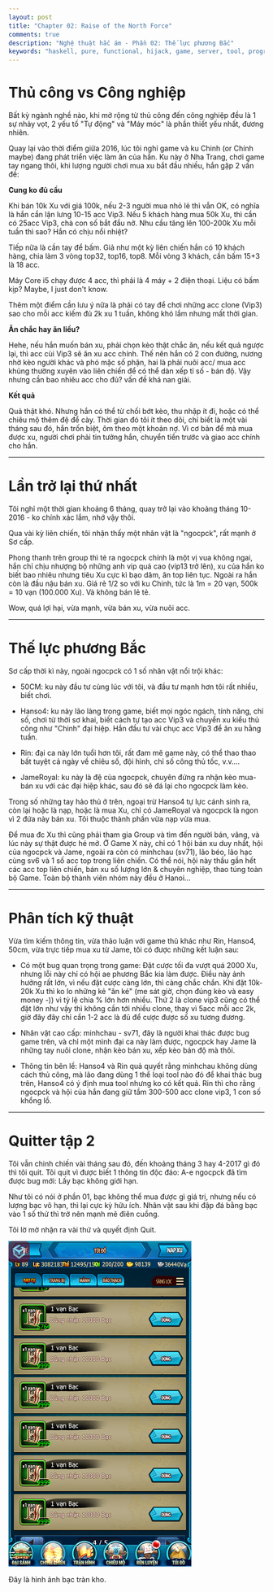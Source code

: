 ```yaml
---
layout: post
title: "Chapter 02: Raise of the North Force"
comments: true
description: "Nghệ thuật hắc ám - Phần 02: Thế lực phương Bắc"
keywords: "haskell, pure, functional, hijack, game, server, tool, programming"
---
```


# Thủ công vs Công nghiệp

Bất kỳ ngành nghề nào, khi mở rộng từ thủ công đến công nghiệp đều là 1 sự nhảy vọt, 2 yếu tố "Tự động" và "Máy móc" là phần thiết yếu nhất, đương nhiên.

Quay lại vào thời điểm giữa 2016, lúc tôi nghỉ game và ku Chinh (or Chính maybe) đang phát triển việc làm ăn của hắn. Ku này ở Nha Trang, chơi game tay ngang thôi, khi lượng người chơi mua xu bắt đầu nhiều, hắn gặp 2 vấn đề:

**Cung ko đủ cầu**

Khi bán 10k Xu với giá 100k, nếu 2-3 người mua nhỏ lẻ thì vẫn OK, có nghĩa là hắn cần lận lưng 10-15 acc Vip3. Nếu 5 khách hàng mua 50k Xu, thì cần có 25acc Vip3, chà con số bắt đầu nở. Nhu cầu tăng lên 100-200k Xu mỗi tuần thì sao? Hắn có chịu nổi nhiệt?

Tiếp nữa là cần tay để bấm. Giả như một kỳ liên chiến hắn có 10 khách hàng, chia làm 3 vòng top32, top16, top8. Mỗi vòng 3 khách, cần bấm 15+3 là 18 acc.

Máy Core i5 chạy được 4 acc, thì phải là 4 máy + 2 điện thoại. Liệu có bấm kịp? Maybe, I just don't know.

Thêm một điểm cần lưu ý nữa là phải có tay để chơi những acc clone (Vip3) sao cho mỗi acc kiếm đủ 2k xu 1 tuần, không khó lắm nhưng mất thời gian.

**Ăn chắc hay ăn liều?**

Hehe, nếu hắn muốn bán xu, phải chọn kèo thật chắc ăn, nếu kết quả ngược lại, thì acc cùi Vip3 sẽ ăn xu acc chính. Thế nên hắn có 2 con đường, nương nhờ kèo người khác và phó mặc số phận, hai là phải nuôi acc/ mua acc khủng thường xuyên vào liên chiến để có thể dàn xếp tỉ số - bán độ. Vậy nhưng cần bao nhiêu acc cho đủ? vấn đề khá nan giải.

**Kết quả**

Quả thật khó. Nhưng hắn có thể từ chối bớt kèo, thu nhập ít đi, hoặc có thể chiêu mộ thêm đệ để cày. Thời gian đó tôi ít theo dõi, chỉ biết là một vài tháng sau đó, hắn trốn biệt, ôm theo một khoản nợ. Vì cơ bản để mà mua được xu, người chơi phải tin tưởng hắn, chuyển tiền trước và giao acc chính cho hắn.

---

# Lần trở lại thứ nhất

Tôi nghỉ một thời gian khoảng 6 tháng, quay trở lại vào khoảng tháng 10-2016 - ko chính xác lắm, nhớ vậy thôi.

Qua vài kỳ liên chiến, tôi nhận thấy một nhân vật là "ngocpck", rất mạnh ở Sơ cấp.

Phong thanh trên group thì té ra ngocpck chính là một vị vua không ngai, hắn chỉ chịu nhượng bộ những anh vip quá cao (vip13 trở lên), xu của hắn ko biết bao nhiêu nhưng tiêu Xu cực kì bạo dâm, ăn top liên tục. Ngoài ra hắn còn là đầu nậu bán xu. Giá rẻ 1/2 so với ku Chinh, tức là 1m = 20 vạn, 500k = 10 vạn (100.000 Xu). Và không bán lẻ tẻ.

Wow, quá lợi hại, vừa mạnh, vừa bán xu, vừa nuôi acc.

---

# Thế lực phương Bắc

Sơ cấp thời kì này, ngoài ngocpck có 1 số nhân vật nổi trội khác:

* 50CM: ku này đầu tư cùng lúc với tôi, và đầu tư mạnh hơn tôi rất nhiều, biết chơi.

* Hanso4: ku này lão làng trong game, biết mọi ngóc ngách, tính năng, chỉ số, chơi từ thời sơ khai, biết cách tự tạo acc Vip3 và chuyển xu kiểu thủ công như "Chinh" đại hiệp. Hắn đầu tư vài chục acc Vip3 để ăn xu hằng tuần.

* Rin: đại ca này lớn tuổi hơn tôi, rất đam mê game này, có thể thao thao bất tuyệt cả ngày về chiêu số, đội hình, chỉ số công thủ tốc, v.v....

* JameRoyal: ku này là đệ của ngocpck, chuyên đứng ra nhận kèo mua-bán xu với các đại hiệp khác, sau đó sẽ đá lại cho ngocpck làm kèo.

Trong số những tay hảo thủ ở trên, ngoại trừ Hanso4 tự lực cánh sinh ra, còn lại hoặc là nạp, hoặc là mua Xu, chỉ có JameRoyal và ngocpck là ngon vì 2 đứa này bán xu. Tôi thuộc thành phần vừa nạp vừa mua.

Để mua đc Xu thì cũng phải tham gia Group và tìm đến người bán, vâng, và lúc này sự thật được hé mở. Ở Game X này, chỉ có 1 hội bán xu duy nhất, hội của ngocpck và Jame, ngoài ra còn có minhchau (sv71), lão béo, lão hạc cùng sv6 và 1 số acc top trong liên chiến. Có thể nói, hội này thầu gần hết các acc top liên chiến, bán xu số lượng lớn & chuyên nghiệp, thao túng toàn bộ Game. Toàn bộ thành viên nhóm này đều ở Hanoi...

---

# Phân tích kỹ thuật

Vừa tìm kiếm thông tin, vừa thảo luận với game thủ khác như Rin, Hanso4, 50cm, vừa trực tiếp mua xu từ Jame, tôi có được những kết luận sau:

* Có một bug quan trọng trong game: Đặt cược tối đa vượt quá 2000 Xu, nhưng lỗi này chỉ có hội ae phương Bắc kia làm được. Điều này ảnh hưởng rất lớn, vì nếu đặt cược càng lớn, thì càng chắc chắn. Khi đặt 10k-20k Xu thì ko lo những kẻ "ăn ké" (me sát giờ, chọn đúng kèo và easy money -)) vì tỷ lệ chia % lớn hơn nhiều. Thứ 2 là clone vip3 cũng có thể đặt lớn như vậy thì không cần tới nhiều clone, thay vì 5acc mỗi acc 2k, giờ đây đây chỉ cần 1-2 acc là đủ để cược được số xu tương đương.

* Nhân vật cao cấp: minhchau - sv71, đây là người khai thác được bug game trên, và chỉ một mình đại ca này làm được, ngocpck hay Jame là những tay nuôi clone, nhận kèo bán xu, xếp kèo bán độ mà thôi.

* Thông tin bên lề: Hanso4 và Rin quả quyết rằng minhchau không dùng cách thủ công, mà lão đang dùng 1 thể loại tool nào đó để khai thác bug trên, Hanso4 có ý định mua tool nhưng ko có kết quả. Rin thì cho rằng ngocpck và hội của hắn đang giữ tầm 300-500 acc clone vip3, 1 con số khổng lồ.

---

# Quitter tập 2

Tôi vẫn chinh chiến vài tháng sau đó, đến khoảng tháng 3 hay 4-2017 gì đó thì tôi quit. Tôi quit vì được biết 1 thông tin độc đáo: A-e ngocpck đã tìm được bug mới: Lấy bạc không giới hạn.

Như tôi có nói ở phần 01, bạc không thể mua được gì giá trị, nhưng nếu có lượng bạc vô hạn, thì lại cực kỳ hữu ích. Nhân vật sau khi đập đá bằng bạc vào 1 số thứ thì trở nên mạnh mẽ điên cuồng.

Tôi lờ mờ nhận ra vài thứ và quyết định Quit.

![Bạc đầy kho](/assets/images/aspect-of-programming/silver_money.png)

Đây là hình ảnh bạc tràn kho.